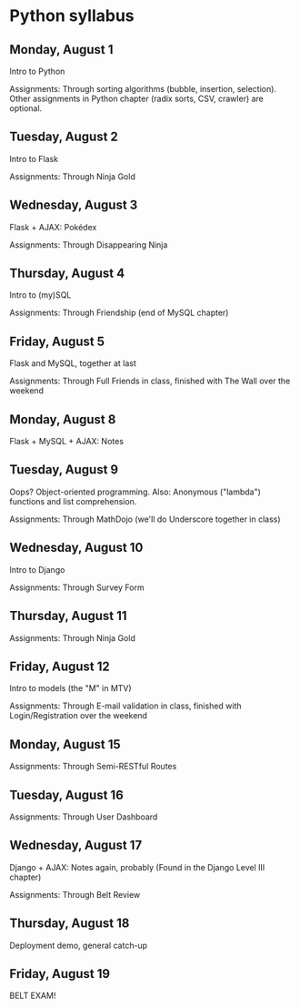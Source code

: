 # Python syllabus

## Monday, August 1

Intro to Python

Assignments: Through sorting algorithms (bubble, insertion, selection).  Other assignments in Python chapter (radix sorts, CSV, crawler) are optional.

## Tuesday, August 2

Intro to Flask

Assignments: Through Ninja Gold

## Wednesday, August 3

Flask + AJAX: Pokédex

Assignments: Through Disappearing Ninja

## Thursday, August 4

Intro to (my)SQL

Assignments: Through Friendship (end of MySQL chapter)

## Friday, August 5

Flask and MySQL, together at last

Assignments: Through Full Friends in class, finished with The Wall over the weekend

## Monday, August 8

Flask + MySQL + AJAX: Notes

## Tuesday, August 9

Oops?  Object-oriented programming.  Also: Anonymous ("lambda") functions and list comprehension.

Assignments: Through MathDojo (we'll do Underscore together in class)

## Wednesday, August 10

Intro to Django

Assignments: Through Survey Form

## Thursday, August 11

Assignments: Through Ninja Gold

## Friday, August 12

Intro to models (the "M" in MTV)

Assignments: Through E-mail validation in class, finished with Login/Registration over the weekend

## Monday, August 15

Assignments: Through Semi-RESTful Routes

## Tuesday, August 16

Assignments: Through User Dashboard

## Wednesday, August 17

Django + AJAX: Notes again, probably  (Found in the Django Level III chapter)

Assignments: Through Belt Review

## Thursday, August 18

Deployment demo, general catch-up

## Friday, August 19

BELT EXAM!